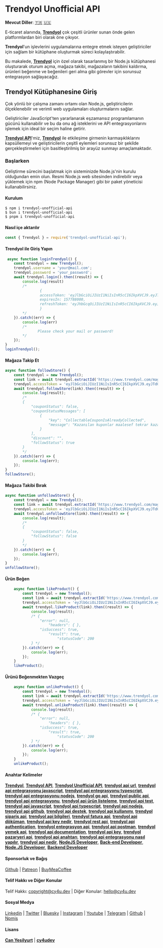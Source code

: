 # Trendyol Unofficial API

**Mevcut Diller**: [🇹🇷](https://cy4u.dev/Trendyol-Unofficial-API/tr "Türkçe") [🇺🇸](https://cy4u.dev/Trendyol-Unofficial-API/ "İngilizce")

E-ticaret alanında, [**Trendyol**](https://cy4u.dev/Trendyol-Unofficial-API/tr "Trendyol") çok çeşitli ürünler sunan önde gelen platformlardan biri olarak öne çıkıyor.

**Trendyol**'un işlevlerini uygulamalarına entegre etmek isteyen geliştiriciler için sağlam bir kütüphane oluşturmak süreci kolaylaştırabilir.

Bu makalede, [**Trendyol**](https://cy4u.dev/Trendyol-Unofficial-API/tr "Trendyol") için özel olarak tasarlanmış bir Node.js kütüphanesi oluşturarak oturum açma, mağaza takibi, mağazaların takibini kaldırma, ürünleri beğenme ve beğenileri geri alma gibi görevler için sorunsuz entegrasyon sağlayacağız.

## Trendyol Kütüphanesine Giriş 

Çok yönlü bir çalışma zamanı ortamı olan Node.js, geliştiricilerin ölçeklenebilir ve verimli web uygulamaları oluşturmalarını sağlar.

Geliştiriciler JavaScript'ten yararlanarak eşzamansız programlamanın gücünü kullanabilir ve bu da onu ağ isteklerini ve API entegrasyonlarını işlemek için ideal bir seçim haline getirir.

[**Trendyol API**](https://cy4u.dev/Trendyol-Unofficial-API/tr "Trendyol API")'miz, [**Trendyol**](https://cy4u.dev/Trendyol-Unofficial-API/tr "Trendyol") ile etkileşime girmenin karmaşıklıklarını kapsüllemeyi ve geliştiricilerin çeşitli eylemleri sorunsuz bir şekilde gerçekleştirmeleri için basitleştirilmiş bir arayüz sunmayı amaçlamaktadır.

### Başlarken

Geliştirme sürecini başlatmak için sisteminizde Node.js'nin kurulu olduğundan emin olun. Resmi Node.js web sitesinden indirebilir veya yüklemek için npm (Node Package Manager) gibi bir paket yöneticisi kullanabilirsiniz.

#### Kurulum

```
$ npm i trendyol-unofficial-api
$ bun i trendyol-unofficial-api
$ pnpm i trendyol-unofficial-api
```

#### Nasıl içe aktarılır

```js
const { Trendyol } = require('trendyol-unofficial-api');
```

#### Trendyol ile Giriş Yapın
```js
 async function loginTrendyol() {
    const trendyol = new Trendyol();
    trendyol.username = 'your@mail.com';
    trendyol.password = 'your_password';
    await trendyol.login().then((result) => {
        console.log(result)
        /*
                {
                accessToken: 'eyJlbGciOiJIUzI1NiIsInR5cCI6IkpXVCJ9.eyJTdGFuZGFyZFVzZXIiOiIwIiwiqW5pcXVlX25hbWUiOiJjeWVzaWxgcnQ5NkBvdXRsb29rLmNvbSIsInN1YiI6ImN5ZXNpbHlydDk2QG91dGxvb2suY29tIiwicm9sZSI6InVzZXIiLCJhdHdydG1rIjoiMjQwZDJlOWEtZWI4MS0xMWVlLThlN2ItMjJlN2YyNzc5Mzc4IiwidXNlcklkIjoiMjg5MjU3MzUiLCJlbWFpbCI6ImN5ZXNpbHlydDk2QG91dGxvb2suY29tIiwiYXBwTmFtZSI6InR5IiwiYXVkIjoic2JBeXpZdFgraqhlTDRpZlZXeTV0eU1PTFBKV0Jya2EiLCJleHAiOjE4NjkyNTMwMzgsImlzcyI6ImF1dGgudHJlbmR5b2wuY29tIiwibmJmIjbxNzExNDY1MDM4fQ.CA5vHzWaBRSNiWKnjkV0BA4a7mBeaw-7ICaj86zR63U',
                expiresIn: 157788000,
                refreshToken: 'eyJhbGcqOiJIUzI1NiIsInR5cCI6IkpXVCJ9.eyJleHAeOjE3MTE1NTE0MzgsInN1YiI6MX0.pZ5U-LpU2IHrKT_yzidrIvbQMO_nhF0Y8tSWAcSQ0P8'
                }
        */
    }).catch((err) => {
        console.log(err)
        /*
               Please check your mail or password!
        */
    });
}
loginTrendyol();
```

#### Mağaza Takip Et

```js
async function followStore() {
    const trendyol = new Trendyol();
    const link = await trendyol.extractId('https://www.trendyol.com/magaza/online-parfum-m-117151?sst=0');
    trendyol.accessToken = 'eyJlbGciOiJIUzI1NiIsInR5cCI6IkpXVCJ9.eyJTdGFuZGFyZFVzZXIiOiIwIiwiqW5pcXVlX25hbWUiOiJjeWVzaWxgcnQ5NkBvdXRsb29rLmNvbSIsInN1YiI6ImN5ZXNpbHlydDk2QG91dGxvb2suY29tIiwicm9sZSI6InVzZXIiLCJhdHdydG1rIjoiMjQwZDJlOWEtZWI4MS0xMWVlLThlN2ItMjJlN2YyNzc5Mzc4IiwidXNlcklkIjoiMjg5MjU3MzUiLCJlbWFpbCI6ImN5ZXNpbHlydDk2QG91dGxvb2suY29tIiwiYXBwTmFtZSI6InR5IiwiYXVkIjoic2JBeXpZdFgraqhlTDRpZlZXeTV0eU1PTFBKV0Jya2EiLCJleHAiOjE4NjkyNTMwMzgsImlzcyI6ImF1dGgudHJlbmR5b2wuY29tIiwibmJmIjbxNzExNDY1MDM4fQ.CA5vHzWaBRSNiWKnjkV0BA4a7mBeaw-7ICaj86zR63U'
    await trendyol.followStore(link).then((result) => {
        console.log(result);
        /*
        {
            "couponStatus": false,
            "couponStatusMessages": [
                {
                    "key": "CollectableCouponIsAlreadyCollected",
                    "message": "Kazanılan kuponlar maalesef tekrar kazanılamıyor. Keyifli alışverişler"
                }
            ],
            "discount": "",
            "followStatus": true
        }
        */
    }).catch((err) => {
        console.log(err);
    });
}
followStore();
```

#### Mağaza Takibi Bırak

```js
async function unfollowStore() {
    const trendyol = new Trendyol();
    const link = await trendyol.extractId('https://www.trendyol.com/magaza/online-parfum-m-117151?sst=0');
    trendyol.accessToken = 'eyJlbGciOiJIUzI1NiIsInR5cCI6IkpXVCJ9.eyJTdGFuZGFyZFVzZXIiOiIwIiwiqW5pcXVlX25hbWUiOiJjeWVzaWxgcnQ5NkBvdXRsb29rLmNvbSIsInN1YiI6ImN5ZXNpbHlydDk2QG91dGxvb2suY29tIiwicm9sZSI6InVzZXIiLCJhdHdydG1rIjoiMjQwZDJlOWEtZWI4MS0xMWVlLThlN2ItMjJlN2YyNzc5Mzc4IiwidXNlcklkIjoiMjg5MjU3MzUiLCJlbWFpbCI6ImN5ZXNpbHlydDk2QG91dGxvb2suY29tIiwiYXBwTmFtZSI6InR5IiwiYXVkIjoic2JBeXpZdFgraqhlTDRpZlZXeTV0eU1PTFBKV0Jya2EiLCJleHAiOjE4NjkyNTMwMzgsImlzcyI6ImF1dGgudHJlbmR5b2wuY29tIiwibmJmIjbxNzExNDY1MDM4fQ.CA5vHzWaBRSNiWKnjkV0BA4a7mBeaw-7ICaj86zR63U'
    await trendyol.unfollowStore(link).then((result) => {
        console.log(result);
        /*
        {
            "couponStatus": false,
            "followStatus": false
        }
        */
    }).catch((err) => {
        console.log(err);
    });
}
unfollowStore();
```

#### Ürün Beğen

```js
    async function likeProduct() {
        const trendyol = new Trendyol();
        const link = await trendyol.extractId('https://www.trendyol.com/bargello/kadin-parfum-324-oriental-50-ml-edp-8691841304713-p-34117096');
        trendyol.accessToken = 'eyJlbGciOiJIUzI1NiIsInR5cCI6IkpXVCJ9.eyJTdGFuZGFyZFVzZXIiOiIwIiwiqW5pcXVlX25hbWUiOiJjeWVzaWxgcnQ5NkBvdXRsb29rLmNvbSIsInN1YiI6ImN5ZXNpbHlydDk2QG91dGxvb2suY29tIiwicm9sZSI6InVzZXIiLCJhdHdydG1rIjoiMjQwZDJlOWEtZWI4MS0xMWVlLThlN2ItMjJlN2YyNzc5Mzc4IiwidXNlcklkIjoiMjg5MjU3MzUiLCJlbWFpbCI6ImN5ZXNpbHlydDk2QG91dGxvb2suY29tIiwiYXBwTmFtZSI6InR5IiwiYXVkIjoic2JBeXpZdFgraqhlTDRpZlZXeTV0eU1PTFBKV0Jya2EiLCJleHAiOjE4NjkyNTMwMzgsImlzcyI6ImF1dGgudHJlbmR5b2wuY29tIiwibmJmIjbxNzExNDY1MDM4fQ.CA5vHzWaBRSNiWKnjkV0BA4a7mBeaw-7ICaj86zR63U';
        await trendyol.likeProduct(link).then((result) => {
            console.log(result);
            /* {
                "error": null,
                    "headers": { },
                "isSuccess": true,
                    "result": true,
                        "statusCode": 200
            } */
        }).catch((err) => {
            console.log(err);
        });
    }
    likeProduct();
```

#### Ürünü Beğenmekten Vazgeç

```js
    async function unlikeProduct() {
        const trendyol = new Trendyol();
        const link = await trendyol.extractId('https://www.trendyol.com/bargello/kadin-parfum-324-oriental-50-ml-edp-8691841304713-p-34117096');
        trendyol.accessToken = 'eyJlbGciOiJIUzI1NiIsInR5cCI6IkpXVCJ9.eyJTdGFuZGFyZFVzZXIiOiIwIiwiqW5pcXVlX25hbWUiOiJjeWVzaWxgcnQ5NkBvdXRsb29rLmNvbSIsInN1YiI6ImN5ZXNpbHlydDk2QG91dGxvb2suY29tIiwicm9sZSI6InVzZXIiLCJhdHdydG1rIjoiMjQwZDJlOWEtZWI4MS0xMWVlLThlN2ItMjJlN2YyNzc5Mzc4IiwidXNlcklkIjoiMjg5MjU3MzUiLCJlbWFpbCI6ImN5ZXNpbHlydDk2QG91dGxvb2suY29tIiwiYXBwTmFtZSI6InR5IiwiYXVkIjoic2JBeXpZdFgraqhlTDRpZlZXeTV0eU1PTFBKV0Jya2EiLCJleHAiOjE4NjkyNTMwMzgsImlzcyI6ImF1dGgudHJlbmR5b2wuY29tIiwibmJmIjbxNzExNDY1MDM4fQ.CA5vHzWaBRSNiWKnjkV0BA4a7mBeaw-7ICaj86zR63U';
        await trendyol.unlikeProduct(link).then((result) => {
            console.log(result);
            /* {
                "error": null,
                    "headers": { },
                "isSuccess": true,
                    "result": true,
                        "statusCode": 200
            } */
        }).catch((err) => {
            console.log(err);
        });
    }
    unlikeProduct();
```

#### Anahtar Kelimeler

[**Trendyol**](https://cy4u.dev/Trendyol-Unofficial-API/tr "Trendyol"), [**Trendyol API**](https://cy4u.dev/Trendyol-Unofficial-API/tr "Trendyol API"), [**Trendyol Unofficial API**](https://cy4u.dev/Trendyol-Unofficial-API/tr "Trendyol Unofficial API"), [**trendyol api url**](https://cy4u.dev/Trendyol-Unofficial-API/tr "trendyol api url"), [**trendyol api entegrasyonu javascript**](https://cy4u.dev/Trendyol-Unofficial-API/tr "trendyol api entegrasyonu javascript"), [**trendyol api entegrasyonu typescript**](https://cy4u.dev/Trendyol-Unofficial-API/tr "trendyol api entegrasyonu typescript"), [**trendyol api entegrasyonu nodejs**](https://cy4u.dev/Trendyol-Unofficial-API/tr "trendyol api entegrasyonu nodejs"), [**trendyol go api**](https://cy4u.dev/Trendyol-Unofficial-API/tr "trendyol go api"), [**trendyol public api**](https://cy4u.dev/Trendyol-Unofficial-API/tr "trendyol public api"), [**trendyol api entegrasyonu**](https://cy4u.dev/Trendyol-Unofficial-API/tr "trendyol api entegrasyonu"), [**trendyol api ürün listeleme**](https://cy4u.dev/Trendyol-Unofficial-API/tr "trendyol api ürün listeleme"), [**trendyol api test**](https://cy4u.dev/Trendyol-Unofficial-API/tr "trendyol api test"), [**trendyol api javascript**](https://cy4u.dev/Trendyol-Unofficial-API/tr "trendyol api javascript"), [**trendyol api typescript**](https://cy4u.dev/Trendyol-Unofficial-API/tr "trendyol api typescript"), [**trendyol api nodejs**](https://cy4u.dev/Trendyol-Unofficial-API/tr "trendyol api nodejs"), [**trendyol api github**](https://cy4u.dev/Trendyol-Unofficial-API/tr "trendyol api github"), [**trendyol api destek**](https://cy4u.dev/Trendyol-Unofficial-API/tr "trendyol api destek"), [**trendyol api kullanımı**](https://cy4u.dev/Trendyol-Unofficial-API/tr "trendyol api kullanımı"), [**trendyol sipariş api**](https://cy4u.dev/Trendyol-Unofficial-API/tr "trendyol sipariş api"), [**trendyol api bilgileri**](https://cy4u.dev/Trendyol-Unofficial-API/tr "trendyol api bilgileri"), [**trendyol fatura api**](https://cy4u.dev/Trendyol-Unofficial-API/tr "trendyol fatura api"), [**trendyol api döküman**](https://cy4u.dev/Trendyol-Unofficial-API/tr "trendyol api döküman"), [**trendyol api key nedir**](https://cy4u.dev/Trendyol-Unofficial-API/tr "trendyol api key nedir"), [**trendyol rest api**](https://cy4u.dev/Trendyol-Unofficial-API/tr "trendyol rest api"), [**trendyol api authentication**](https://cy4u.dev/Trendyol-Unofficial-API/tr "trendyol api authentication"), [**trendyol entegrasyon api**](https://cy4u.dev/Trendyol-Unofficial-API/tr "trendyol entegrasyon api"), [**trendyol api postman**](https://cy4u.dev/Trendyol-Unofficial-API/tr "trendyol api postman"), [**trendyol yemek api**](https://cy4u.dev/Trendyol-Unofficial-API/tr "trendyol yemek api"), [**trendyol api documentation**](https://cy4u.dev/Trendyol-Unofficial-API/tr "trendyol api documentation"), [**trendyol api key**](https://cy4u.dev/Trendyol-Unofficial-API/tr "trendyol api key"), [**trendyol pazaryeri api**](https://cy4u.dev/Trendyol-Unofficial-API/tr "trendyol pazaryeri api"), [**trendyol api anahtarı**](https://cy4u.dev/Trendyol-Unofficial-API/tr "trendyol api anahtarı"), [**trendyol api entegrasyonu nasıl yapılır**](https://cy4u.dev/Trendyol-Unofficial-API/tr "trendyol api entegrasyonu nasıl yapılır"), [**trendyol api nedir**](https://cy4u.dev/Trendyol-Unofficial-API/tr "trendyol api nedir"), [**NodeJS Developer**](https://cy4u.dev "NodeJS Developer"), [**Back-end Developer**](https://cy4u.dev "Back-end Developer"), [**Node.JS Developer**](https://cy4u.dev "Node.JS Developer"), [**Backend Developer**](https://cy4u.dev "Backend Developer")

#### Sponsorluk ve Bağış

[Github](https://github.com/sponsors/cy4udev "cy4udev github") | [Patreon](https://patreon.com/cy4udev "cy4udev patreon") | [BuyMeaCoffee](https://www.buymeacoffee.com/cy4udev "cy4udev BuyMeaCoffee")

#### Telif Hakkı ve Diğer Konular

Telif Hakkı: [copyright@cy4u.dev](mailto:copyright@cy4u.dev "copyright@cy4u.dev") | Diğer Konular: [hello@cy4u.dev](mailto:hello@cy4u.dev "hello@cy4u.dev")

#### Sosyal Medya

[Linkedin](https://www.linkedin.com/company/cy4udev/ "cy4udev linkedin") | [Twitter](https://twitter.com/cy4udev "cy4udev twitter") | [Bluesky](https://bsky.app/profile/cy4u.dev "cy4udev bluesky") | [Instagram](https://instagram.com/cy4udev "cy4udev instagram") | [Youtube](https://www.youtube.com/@cy4udev "cy4udev youtube") | [Telegram](https://t.me/cy4udev "cy4udev telegram") | [Github](https://github.com/cy4udev "cy4udev github") | [Npmjs](https://www.npmjs.com/~cy4udev "cy4udev npmjs")

#### Lisans

[**Can Yesilyurt**](https://canyesilyurt.com "Can Yesilyurt") | [**cy4udev**](https://cy4u.dev "cy4udev")
